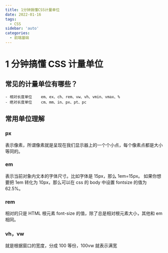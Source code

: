 ```yaml
---
title: 1分钟搞懂CSS计量单位
date: 2022-01-16
tags:
  - CSS
sidebar: 'auto'
categories:
  - 前端基础
---
```


# 1 分钟搞懂 CSS 计量单位

## 常见的计量单位有哪些？

    - 相对长度单位	em、ex、ch、rem、vw、vh、vmin、vmax、%
    - 绝对长度单位	cm、mm、in、px、pt、pc

## 常用单位理解

### px

表示像素，所谓像素就是呈现在我们显示器上的一个个小点，每个像素点都是大小等同的。

### em

表示当前对象内文本的字体尺寸。比如字体是 15px，那么 1em=15px。
如果你想要把 1em 转化为 10px，那么可以在 css 的 body 中设置 fontsize 的值为 62.5%。

### rem

相对的只是 HTML 根元素 font-size 的值，除了总是相对根元素大小，其他和 em 相同。

### vh，vw

就是根据窗口的宽度，分成 100 等份，100vw 就表示满宽
